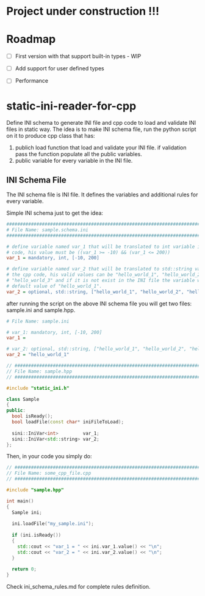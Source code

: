 # Project under construction !!!


# Roadmap
  - [ ] First version with that support built-in types - WIP
  - [ ] Add support for user defined types
  - [ ] Performance


# static-ini-reader-for-cpp
Define INI schema to generate INI file and cpp code to load and validate INI files in static way.
The idea is to make INI schema file, run the python script on it to produce cpp class that has:
1. publich load function that load and validate your INI file. if validation pass the function populate all the public variables.
2. public variable for every variable in the INI file.

## INI Schema File
The INI schema file is INI file. It defines the variables and additional rules for every variable.

Simple INI schema just to get the idea:

``` INI
################################################################################
# File Name: sample.schema.ini
################################################################################

# define variable named var_1 that will be translated to int variable in the cpp
# code, his value must be ((var_1 >= -10) && (var_1 <= 200))
var_1 = mandatory, int, [-10, 200]

# define variable named var_2 that will be translated to std::string variable in
# the cpp code, his valid values can be "hello_world_1", "hello_world_2" or
# "hello_world_3" and if it is not exist in the INI file the variable will get
# default value of "hello_world_1".
var_2 = optional, std::string, ["hello_world_1", "hello_world_2", "hello_world_3"], ["hello_world_1"]
```

after running the script on the above INI schema file you will get two files: sample.ini and sample.hpp.

``` INI
# File Name: sample.ini

# var_1: mandatory, int, [-10, 200]
var_1 = 

# var_2: optional, std::string, ["hello_world_1", "hello_world_2", "hello_world_3"]
var_2 = "hello_world_1"
```

``` cpp
// #############################################################################
// File Name: sample.hpp
// #############################################################################

#include "static_ini.h"

class Sample
{
public:
  bool isReady();
  bool loadFile(const char* iniFileToLoad);
  
  sini::IniVar<int>         var_1;
  sini::IniVar<std::string> var_2;
};
```

Then, in your code you simply do:

``` cpp
// #############################################################################
// File Name: some_cpp_file.cpp
// #############################################################################

#include "sample.hpp"

int main()
{
  Sample ini;
  
  ini.loadFile("my_sample.ini");
  
  if (ini.isReady())
  {
    std::cout << "var_1 = " << ini.var_1.value() << "\n";
    std::cout << "var_2 = " << ini.var_2.value() << "\n";
  }
  
  return 0;
}
```

Check ini_schema_rules.md for complete rules definition.
